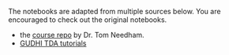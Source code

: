 The notebooks are adapted from multiple sources below. You are encouraged to check out the original notebooks.

- the [course repo](https://github.com/trneedham/TDASpring21) by Dr. Tom Needham.
- [GUDHI TDA tutorials](https://github.com/GUDHI/TDA-tutorial/tree/master)